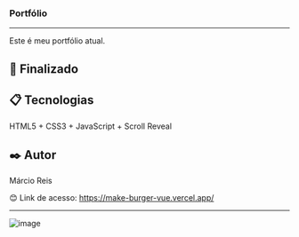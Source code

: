 ### Portfólio

---

Este é meu portfólio atual.

## 🚀 Finalizado

## 📋 Tecnologias
HTML5 + CSS3 + JavaScript + Scroll Reveal

## ✒️ Autor
Márcio Reis

😊 Link de acesso: https://make-burger-vue.vercel.app/

---
![image](https://github.com/dev-marcioreis/make-burger-vue/assets/122680054/38cf1765-4230-4b2e-98fe-3eb35c1192e3)
